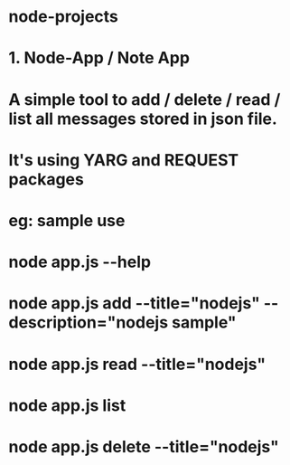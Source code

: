 # node-projects
# 1. Node-App / Note App
# A simple tool to add / delete / read / list all messages stored in json file.
# It's using YARG and REQUEST packages
   
#   eg: sample use
#   node app.js --help
#   node app.js add --title="nodejs" --description="nodejs sample"
#   node app.js read --title="nodejs" 
#   node app.js list 
#   node app.js delete --title="nodejs"


